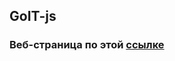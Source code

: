 ## GoIT-js

### Веб-страница по этой [ссылке](https://imykhailychenko.github.io/goit-js-hw-11-promisification/homework/)
